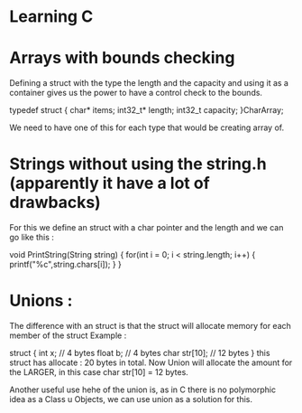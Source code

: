 # Learning C 

# Arrays with bounds checking
Defining a struct with the type the length and the capacity and using it as a container gives us the power to have a control check to the bounds.

typedef struct
{
    char* items;
    int32_t* length;
    int32_t capacity;
}CharArray;

We need to have one of this for each type that would be creating array of.

# Strings without using the string.h (apparently it have a lot of drawbacks)
For this we define an struct with a char pointer and the length
and we can go like this : 

void PrintString(String string)
{
    for(int i = 0; i < string.length; i++)
    {
        printf("%c",string.chars[i]);
    }
}

# Unions :
The difference with an struct is that the struct will allocate memory for each member of the struct
Example :

struct 
{
    int x; // 4 bytes
    float b; // 4 bytes
    char str[10]; // 12 bytes
}
this struct has allocate : 20 bytes in total.
Now Union will allocate the amount for the LARGER, in this case
char str[10] = 12 bytes.

Another useful use hehe of the union is, as in C there is no polymorphic idea as a Class u Objects,
we can use union as a solution for this.
